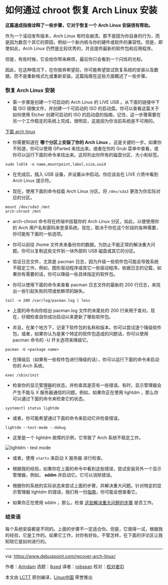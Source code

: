 [#]: subject: "How to Recover Arch Linux Install via chroot"
[#]: via: "https://www.debugpoint.com/recover-arch-linux/"
[#]: author: "Arindam https://www.debugpoint.com/author/admin1/"
[#]: collector: "lkxed"
[#]: translator: "robsean"
[#]: reviewer: " "
[#]: publisher: " "
[#]: url: " "

如何通过 chroot 恢复 Arch Linux 安装
======

**这篇速成指南诠释了一些步骤，它对于恢复一个 Arch Linux 安装很有帮助。**

作为一个滚动发布版本，Arch Linux 有时会崩溃。那不是因为你自身的行为，而是因为数百个其它的原因，例如一个新内核与你的硬件或软件的兼容性。但是，即使如此，Arch Linux 仍然是比较优秀的，并且提供最新的软件包和应用程序。

但是，有些时候，它会给你带来麻烦，最后你只会看到一个闪烁的光标。

因此，在这种情况下，在你放弃希望前，你可能希望尝试恢复系统的安装以及数据，而不是重新格式化或重新安装。这篇指南在这些方面概述了一些步骤。

### 恢复 Arch Linux 安装

- 第一步骤是创建一个可启动的 Arch Linux 的 LIVE USB 。从下面的链接中下载 ISO 镜像文件，并创建一个可启动的 ISO 的启动盘。你可以查看这篇关于如何使用 Etcher 创建可启动的 ISO 的启动盘的指南。记住，这一步骤需要在另一个工作稳定的系统上完成，很明显，这是因为你当前系统是不可用的。

[下载 arch linux][1]

- 你需要知道在 **哪个分区上安装了你的 Arch Linux** 。这是关键的一步。如果你不知道，你可以使用 GParted 来找出来。或者在你的 Grub 菜单中查看，或你可以运行下面的命令来找出来。这将列出你所有的磁盘分区、大小和标签。

```
sudo lsblk -o name,mountpoint,label,size,uuid
```

- 在完成后，插入 USB 设备，并设置从中启动。你应该会在 LIVE 介质中看到 Arch Linux 提示符。

- 现在，使用下面的命令挂载 Arch Linux 分区。将 `/dev/sda3` 更改为你实际对应的分区。

```
mount /dev/sda3 /mnt
arch-chroot /mnt
```

- arch-chroot 命令将在终端中挂载你的 Arch Linux 分区，如此，以便使用你的 Arch 用户名和密码来登录系统。现在，取决于你在这个阶段的各种需要，你可能有下面的一些选项。

- 你可以前往 /home 文件夹来备份你的数据。为防止不能正常的解决重大问题。你可以复制这些文件到一块外部的 USB 磁盘或其它的分区。

- 验证日志文件，尤其是 pacman 日志，因为升级一些软件包可能会导致系统不稳定工作，例如，图形驱动程序或其它一些驱动程序。依据日志的记载，如果你有需要的话，你可以降级一些具体指定的软件包。
- 你可以使用下面的命令来查看 pacman 日志文件的最新的 200 行日志，来找出一些引起失败的项或依赖项的缺失。

```
tail -n 200 /var/log/pacman.log | less
```

- 上面的命令向你给出 pacman.log 文件的末尾处的 200 行来用于查对。现在，仔细检查自你成功启动以来更新了哪些软件包。

- 并且，在某个地方下，记录下软件包的名称和版本。你可以尝试逐个降级软件包，或者，如果你认为是某个特定的软件包造成的问题话，你可以使用 pacman 命令的 -U 开关选项来降级它。

```
pacman -U <package name>
```

- 在降级后（如果有一些软件包进行降级的话），你可以运行下面的命令来启动你的 Arch 系统。

```
exec /sbin/init
```

- 检查你的显示管理器的状态，并检查其是否有一些错误。有时，显示管理器会产生不能与 <ruby> X 服务器 <rt> X Server </rt></ruby> 通信的问题。例如，如果你正在使用 lightdm ，那么你可以通过下面的命令来检查它的状态。

```
systemctl status lightdm
```

- 或者，你可能希望通过下面的命令来启动它并检查错误。

```
lightdm --test-mode --debug
```

- 这里是一个 lightdm 故障的示例，它导致了 Arch 系统不稳定工作。

![lightdm - test mode][2]

- 或者，使用 `startx` 来启动 X 服务器 进行检查。

- 根据我的经验，如果你在上面的命令中看到这些错误，尝试安装另外一个显示管理器，例如， **sddm** 并启动它。它可以消除错误。

- 根据你的系统的实际状态来尝试上面的步骤，并解决重大问题。针对特定的显示管理器 lightdm 的错误，我们有一份[指南][3]，你可能会想查看它。
- 如果你正在使用 sddm ，那么，检查 [这些解决重大问题的步骤][4] 是否工作。

### 结束语

每个系统安装都是不同的。上面的步骤不一定适合你。但是，它值得一试，根据我的经验，它是工作的。如果它工作，对你有好处。不管怎样，在下面的评论区让我知晓它是如何进行的。

--------------------------------------------------------------------------------

via: https://www.debugpoint.com/recover-arch-linux/

作者：[Arindam][a]
选题：[lkxed][b]
译者：[robsean](https://github.com/robsean)
校对：[校对者ID](https://github.com/校对者ID)

本文由 [LCTT](https://github.com/LCTT/TranslateProject) 原创编译，[Linux中国](https://linux.cn/) 荣誉推出

[a]: https://www.debugpoint.com/author/admin1/
[b]: https://github.com/lkxed
[1]: https://archlinux.org/download/
[2]: https://www.debugpoint.com/wp-content/uploads/2021/03/lightdm-test-mode.jpg
[3]: https://www.debugpoint.com/2021/03/failed-to-start-lightdm/
[4]: https://wiki.archlinux.org/title/SDDM#Troubleshooting
